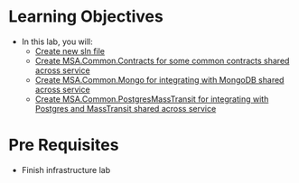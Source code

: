 # Learning Objectives
-   In this lab, you will:
    -  [Create new sln file](./1-common-newsln.md) 
    -  [Create MSA.Common.Contracts for some common contracts shared across service](./2-common-contracts.md)
    -  [Create MSA.Common.Mongo for integrating with MongoDB shared across service](./3-common-mongo.md)
    -  [Create MSA.Common.PostgresMassTransit for integrating with Postgres and MassTransit shared across service](./4-common-postgres-masstranssit.md)
      
# Pre Requisites
 - Finish infrastructure lab
